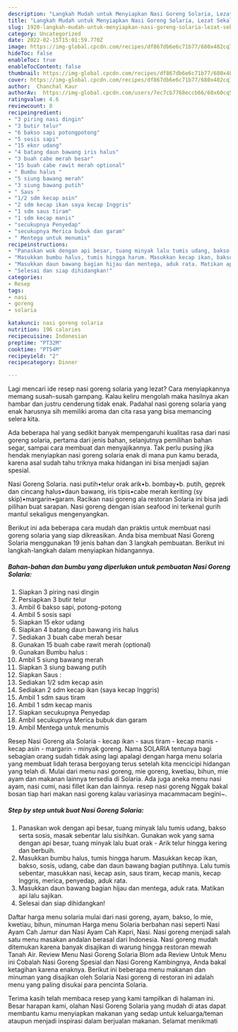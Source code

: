 ```yaml
---
description: "Langkah Mudah untuk Menyiapkan Nasi Goreng Solaria, Lezat Sekali"
title: "Langkah Mudah untuk Menyiapkan Nasi Goreng Solaria, Lezat Sekali"
slug: 1920-langkah-mudah-untuk-menyiapkan-nasi-goreng-solaria-lezat-sekali
category: Uncategorized
date: 2022-02-15T15:01:59.770Z
image: https://img-global.cpcdn.com/recipes/df867db6e6c71b77/680x482cq70/nasi-goreng-solaria-foto-resep-utama.jpg
hideToc: false
enableToc: true
enableTocContent: false
thumbnail: https://img-global.cpcdn.com/recipes/df867db6e6c71b77/680x482cq70/nasi-goreng-solaria-foto-resep-utama.jpg
cover: https://img-global.cpcdn.com/recipes/df867db6e6c71b77/680x482cq70/nasi-goreng-solaria-foto-resep-utama.jpg
author:  Chanchal Kaur
authorAv:  https://img-global.cpcdn.com/users/7ec7cb7768eccb66/60x60cq50/avatar.jpg
ratingvalue: 4.6
reviewcount: 8
recipeingredient:
- "3 piring nasi dingin"
- "3 butir telur"
- "6 bakso sapi potongpotong"
- "5 sosis sapi"
- "15 ekor udang"
- "4 batang daun bawang iris halus"
- "3 buah cabe merah besar"
- "15 buah cabe rawit merah optional"
- " Bumbu halus "
- "5 siung bawang merah"
- "3 siung bawang putih"
- " Saus "
- "1/2 sdm kecap asin"
- "2 sdm kecap ikan saya kecap Inggris"
- "1 sdm saus tiram"
- "1 sdm kecap manis"
- "secukupnya Penyedap"
- "secukupnya Merica bubuk dan garam"
- " Mentega untuk menumis"
recipeinstructions:
- "Panaskan wok dengan api besar, tuang minyak lalu tumis udang, bakso serta sosis, masak sebentar lalu sisihkan. Gunakan wok yang sama dengan api besar, tuang minyak lalu buat orak - Arik telur hingga kering dan berbuih."
- "Masukkan bumbu halus, tumis hingga harum. Masukkan kecap ikan, bakso, sosis, udang, cabe dan daun bawang bagian putihnya. Lalu tumis sebentar, masukkan nasi, kecap asin, saus tiram, kecap manis, kecap Inggris, merica, penyedap, aduk rata."
- "Masukkan daun bawang bagian hijau dan mentega, aduk rata. Matikan api lalu sajikan."
- "Selesai dan siap dihidangkan!"
categories:
- Resep
tags:
- nasi
- goreng
- solaria

katakunci: nasi goreng solaria 
nutrition: 196 calories
recipecuisine: Indonesian
preptime: "PT32M"
cooktime: "PT54M"
recipeyield: "2"
recipecategory: Dinner

---
```



Lagi mencari ide resep nasi goreng solaria yang lezat? Cara menyiapkannya memang susah-susah gampang. Kalau keliru mengolah maka hasilnya akan hambar dan justru cenderung tidak enak. Padahal nasi goreng solaria yang enak harusnya sih memiliki aroma dan cita rasa yang bisa memancing selera kita.


Ada beberapa hal yang sedikit banyak mempengaruhi kualitas rasa dari nasi goreng solaria, pertama dari jenis bahan, selanjutnya pemilihan bahan segar, sampai cara membuat dan menyajikannya. Tak perlu pusing jika hendak menyiapkan nasi goreng solaria enak di mana pun kamu berada, karena asal sudah tahu triknya maka hidangan ini bisa menjadi sajian spesial.

Nasi Goreng Solaria. nasi putih•telur orak arik•b. bombay•b. putih, geprek dan cincang halus•daun bawang, iris tipis•cabe merah keriting (sy skip)•margarin•garam. Racikan nasi goreng ala restoran Solaria ini bisa jadi pilihan buat sarapan. Nasi goreng dengan isian seafood ini terkenal gurih mantul sekaligus mengenyangkan.


Berikut ini ada beberapa cara mudah dan praktis untuk membuat nasi goreng solaria yang siap dikreasikan. Anda bisa membuat Nasi Goreng Solaria menggunakan 19 jenis bahan dan 3 langkah pembuatan. Berikut ini langkah-langkah dalam menyiapkan hidangannya.

<!--inarticleads1-->

##### Bahan-bahan dan bumbu yang diperlukan untuk pembuatan Nasi Goreng Solaria:

1. Siapkan 3 piring nasi dingin
1. Persiapkan 3 butir telur
1. Ambil 6 bakso sapi, potong-potong
1. Ambil 5 sosis sapi
1. Siapkan 15 ekor udang
1. Siapkan 4 batang daun bawang iris halus
1. Sediakan 3 buah cabe merah besar
1. Gunakan 15 buah cabe rawit merah (optional)
1. Gunakan  Bumbu halus :
1. Ambil 5 siung bawang merah
1. Siapkan 3 siung bawang putih
1. Siapkan  Saus :
1. Sediakan 1/2 sdm kecap asin
1. Sediakan 2 sdm kecap ikan (saya kecap Inggris)
1. Ambil 1 sdm saus tiram
1. Ambil 1 sdm kecap manis
1. Siapkan secukupnya Penyedap
1. Ambil secukupnya Merica bubuk dan garam
1. Ambil  Mentega untuk menumis


Resep Nasi Goreng ala Solaria - kecap ikan - saus tiram - kecap manis - kecap asin - margarin - minyak goreng. Nama SOLARIA tentunya bagi sebagian orang sudah tidak asing lagi apalagi dengan harga menu solaria yang membuat lidah terasa bergoyang terus setelah kita mencicipi hidangan yang telah di. Mulai dari menu nasi goreng, mie goreng, kwetiau, bihun, mie ayam dan makanan lainnya tersedia di Solaria. Ada juga aneka menu nasi ayam, nasi cumi, nasi fillet ikan dan lainnya. resep nasi goreng Nggak bakal bosan tiap hari makan nasi goreng kalau variasinya macammacam begini~. 

<!--inarticleads2-->

##### Step by step untuk buat Nasi Goreng Solaria:

1. Panaskan wok dengan api besar, tuang minyak lalu tumis udang, bakso serta sosis, masak sebentar lalu sisihkan. Gunakan wok yang sama dengan api besar, tuang minyak lalu buat orak - Arik telur hingga kering dan berbuih.
1. Masukkan bumbu halus, tumis hingga harum. Masukkan kecap ikan, bakso, sosis, udang, cabe dan daun bawang bagian putihnya. Lalu tumis sebentar, masukkan nasi, kecap asin, saus tiram, kecap manis, kecap Inggris, merica, penyedap, aduk rata.
1. Masukkan daun bawang bagian hijau dan mentega, aduk rata. Matikan api lalu sajikan.
1. Selesai dan siap dihidangkan!

Daftar harga menu solaria mulai dari nasi goreng, ayam, bakso, lo mie, kwetiau, bihun, minuman Harga menu Solaria berbahan nasi seperti Nasi Ayam Cah Jamur dan Nasi Ayam Cah Kapri, Nasi. Nasi goreng menjadi salah satu menu masakan andalan berasal dari Indonesia. Nasi goreng mudah ditemukan karena banyak disajikan di warung hingga restoran mewah Tanah Air. Review Menu Nasi Goreng Solaria Blom ada Review Untuk Menu ini Cobalah Nasi Goreng Spesial dan Nasi Goreng Kambingnya, Anda bakal ketagihan karena enaknya. Berikut ini beberapa menu makanan dan minuman yang disajikan oleh Solaria Nasi goreng di restoran ini adalah menu yang paling disukai para pencinta Solaria. 

Terima kasih telah membaca resep yang kami tampilkan di halaman ini. Besar harapan kami, olahan Nasi Goreng Solaria yang mudah di atas dapat membantu kamu menyiapkan makanan yang sedap untuk keluarga/teman ataupun menjadi inspirasi dalam berjualan makanan. Selamat menikmati
